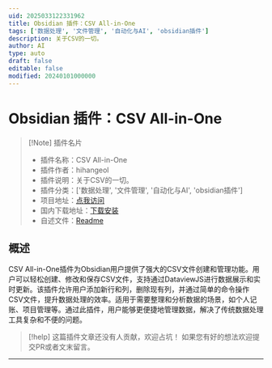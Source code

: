 ```yaml
---
uid: 2025033122331962
title: Obsidian 插件：CSV All-in-One
tags: ['数据处理', '文件管理', '自动化与AI', 'obsidian插件']
description: 关于CSV的一切。
author: AI
type: auto
draft: false
editable: false
modified: 20240101000000
---
```


# Obsidian 插件：CSV All-in-One

> [!Note] 插件名片
> - 插件名称：CSV All-in-One
> - 插件作者：hihangeol
> - 插件说明：关于CSV的一切。
> - 插件分类：['数据处理', '文件管理', '自动化与AI', 'obsidian插件']
> - 项目地址：[点我访问](https://github.com/Hangeol-Chang/obsidian-csv-allinone)
> - 国内下载地址：[下载安装](https://pkmer.cn/products/plugin/pluginMarket/?csv-allinone)
> - 自述文件：[Readme](https://ghproxy.net/https://raw.githubusercontent.com/Hangeol-Chang/obsidian-csv-allinone/master/README.md)



## 概述

CSV All-in-One插件为Obsidian用户提供了强大的CSV文件创建和管理功能。用户可以轻松创建、修改和保存CSV文件，支持通过DataviewJS进行数据展示和实时更新。该插件允许用户添加新行和列，删除现有列，并通过简单的命令操作CSV文件，提升数据处理的效率。适用于需要整理和分析数据的场景，如个人记账、项目管理等。通过此插件，用户能够更便捷地管理数据，解决了传统数据处理工具复杂和不便的问题。


> [!help] 
> 这篇插件文章还没有人贡献，欢迎占坑！
> 如果您有好的想法欢迎提交PR或者文末留言。
> 

---



